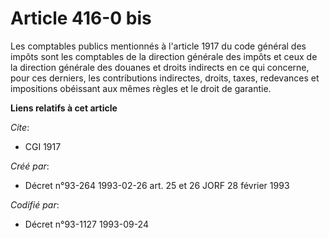 # Article 416-0 bis

Les comptables publics mentionnés à l'article 1917 du code général des impôts sont les comptables de la direction générale
des impôts et ceux de la direction générale des douanes et droits indirects en ce qui concerne, pour ces derniers, les
contributions indirectes, droits, taxes, redevances et impositions obéissant aux mêmes règles et le droit de garantie.

**Liens relatifs à cet article**

_Cite_:

  - CGI 1917

_Créé par_:

  - Décret n°93-264 1993-02-26 art. 25 et 26 JORF 28 février 1993

_Codifié par_:

  - Décret n°93-1127 1993-09-24
